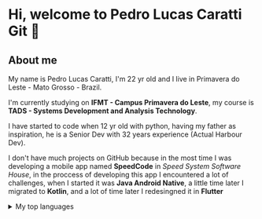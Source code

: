
# Hi, welcome to Pedro Lucas Caratti Git 👋

## About me
My name is Pedro Lucas Caratti, I'm 22 yr old and I live in Primavera do Leste - Mato Grosso - Brazil.  

I'm currently studying on **IFMT - Campus Primavera do Leste**, my course is **TADS - Systems Development and Analysis Technology**.  

I have started to code when 12 yr old with python, having my father as inspiration, he is a Senior Dev with 32 years experience (Actual Harbour Dev).

I don't have much projects on GitHub because in the most time I was developing a mobile app named **SpeedCode** in _Speed System Software House_, in the proccess of developing this app I encountered a lot of challenges, when I started it was **Java Android Native**, a little time later I migrated to **Kotlin**, and a lot of time later I redesingned it in **Flutter** 

<details>
<summary>My top languages</summary>

| Rank | Languages |
|-----:|-----------|
|     1| Dart      |
|     2| Java      |
|     3| Kotlin    |

</details>

